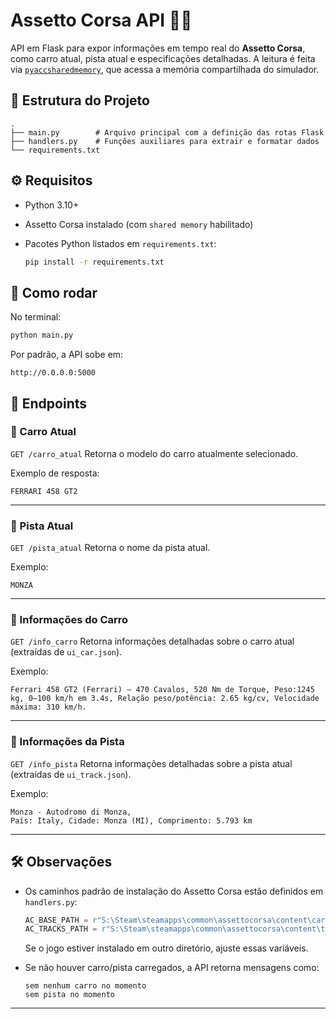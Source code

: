 # Assetto Corsa API 🚗🏁

API em Flask para expor informações em tempo real do **Assetto Corsa**, como carro atual, pista atual e especificações detalhadas.
A leitura é feita via [`pyaccsharedmemory`](https://pypi.org/project/pyaccsharedmemory/), que acessa a memória compartilhada do simulador.

## 📂 Estrutura do Projeto

```
.
├── main.py        # Arquivo principal com a definição das rotas Flask
├── handlers.py    # Funções auxiliares para extrair e formatar dados
└── requirements.txt
```

## ⚙️ Requisitos

* Python 3.10+
* Assetto Corsa instalado (com `shared memory` habilitado)
* Pacotes Python listados em `requirements.txt`:

  ```bash
  pip install -r requirements.txt
  ```

## 🚀 Como rodar

No terminal:

```bash
python main.py
```

Por padrão, a API sobe em:

```
http://0.0.0.0:5000
```

## 📌 Endpoints

### 🔹 Carro Atual

`GET /carro_atual`
Retorna o modelo do carro atualmente selecionado.

Exemplo de resposta:

```
FERRARI 458 GT2
```

---

### 🔹 Pista Atual

`GET /pista_atual`
Retorna o nome da pista atual.

Exemplo:

```
MONZA
```

---

### 🔹 Informações do Carro

`GET /info_carro`
Retorna informações detalhadas sobre o carro atual (extraídas de `ui_car.json`).

Exemplo:

```
Ferrari 458 GT2 (Ferrari) — 470 Cavalos, 520 Nm de Torque, Peso:1245 kg, 0–100 km/h em 3.4s, Relação peso/potência: 2.65 kg/cv, Velocidade máxima: 310 km/h.
```

---

### 🔹 Informações da Pista

`GET /info_pista`
Retorna informações detalhadas sobre a pista atual (extraídas de `ui_track.json`).

Exemplo:

```
Monza - Autodromo di Monza,
País: Italy, Cidade: Monza (MI), Comprimento: 5.793 km
```

---

## 🛠️ Observações

* Os caminhos padrão de instalação do Assetto Corsa estão definidos em `handlers.py`:

  ```python
  AC_BASE_PATH = r"S:\Steam\steamapps\common\assettocorsa\content\cars"
  AC_TRACKS_PATH = r"S:\Steam\steamapps\common\assettocorsa\content\tracks"
  ```

  Se o jogo estiver instalado em outro diretório, ajuste essas variáveis.
* Se não houver carro/pista carregados, a API retorna mensagens como:

  ```
  sem nenhum carro no momento
  sem pista no momento
  ```

---

